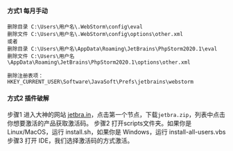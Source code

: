 #### 方式1 每月手动
```
删除目录 C:\Users\用户名\.WebStorm\config\eval
删除文件 C:\Users\用户名\.WebStorm\config\options\other.xml
或者
删除目录 C:\Users\用户名\AppData\Roaming\JetBrains\PhpStorm2020.1\eval
删除文件 C:\Users\用户名\AppData\Roaming\JetBrains\PhpStorm2020.1\options\other.xml

删除注册表项：HKEY_CURRENT_USER\Software\JavaSoft\Prefs\jetbrains\webstorm
```

#### 方式2 插件破解
步骤1 进入大神的网站 [jetbra.in](https://3.jetbra.in/)，点击第一个节点，下载`jetbra.zip`，列表中点击你想要激活的产品获取激活码。
步骤2 打开scripts文件夹。如果你是 Linux/MacOS，运行 install.sh，如果你是 Windows，运行 install-all-users.vbs
步骤3 打开 IDE，我们选择激活码的方式激活。